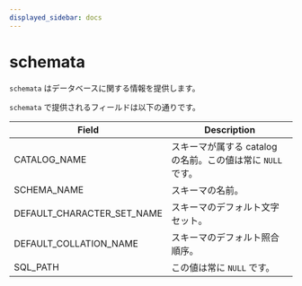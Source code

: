 ```yaml
---
displayed_sidebar: docs
---
```


# schemata

`schemata` はデータベースに関する情報を提供します。

`schemata` で提供されるフィールドは以下の通りです。

| **Field**                  | **Description**                                              |
| -------------------------- | ------------------------------------------------------------ |
| CATALOG_NAME               | スキーマが属する catalog の名前。この値は常に `NULL` です。 |
| SCHEMA_NAME                | スキーマの名前。                                             |
| DEFAULT_CHARACTER_SET_NAME | スキーマのデフォルト文字セット。                             |
| DEFAULT_COLLATION_NAME     | スキーマのデフォルト照合順序。                               |
| SQL_PATH                   | この値は常に `NULL` です。                                   |